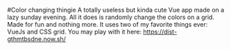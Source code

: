 #Color changing thingie
A totally useless but kinda cute Vue app made on a lazy sunday evening. All it does is randomly change the colors on a grid. Made for fun and nothing more. It uses two of my favorite things ever: VueJs and CSS grid.
You may play with it here: https://dist-gthmtbsdne.now.sh/
